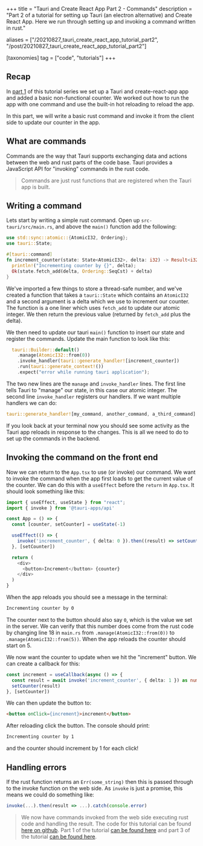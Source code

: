 +++
title = "Tauri and Create React App Part 2 - Commands"
description = "Part 2 of a tutorial for setting up Tauri (an electron alternative) and Create React App. Here we run through setting up and invoking a command written in rust."

aliases = ["/20210827_tauri_create_react_app_tutorial_part2", "/post/20210827_tauri_create_react_app_tutorial_part2"]

[taxonomies]
tag = ["code", "tutorials"]
+++

## Recap

In [part 1](/post/20210826_tauri_create_react_app_tutorial_part1) of this
tutorial series we set up a Tauri and create-react-app app and added a basic
non-functional counter. We worked out how to run the app with one command and
use the built-in hot reloading to reload the app.

In this part, we will write a basic rust command and invoke it from the client
side to update our counter in the app.

## What are commands

Commands are the way that Tauri supports exchanging data and actions between the
web and rust parts of the code base. Tauri provides a JavaScript API for
"invoking" commands in the rust code.

> Commands are just rust functions that are registered when the Tauri app is
> built.

## Writing a command

Lets start by writing a simple rust command. Open up `src-tauri/src/main.rs`,
and above the `main()` function add the following:

```rust
use std::sync::atomic::{AtomicI32, Ordering};
use tauri::State;

#[tauri::command]
fn increment_counter(state: State<AtomicI32>, delta: i32) -> Result<i32, String> {
  println!("Incrementing counter by {}", delta);
  Ok(state.fetch_add(delta, Ordering::SeqCst) + delta)
}
```

We've imported a few things to store a thread-safe number, and we've created a
function that takes a `tauri::State` which contains an `AtomicI32` and a second
argument is a delta which we use to increment our counter. The function is a one
liner which uses `fetch_add` to update our atomic integer. We then return the
previous value (returned by `fetch_add` plus the delta).

We then need to update our tauri `main()` function to insert our state and
register the commands. Update the main function to look like this:

```rust
  tauri::Builder::default()
    .manage(AtomicI32::from(0))
    .invoke_handler(tauri::generate_handler![increment_counter])
    .run(tauri::generate_context!())
    .expect("error while running tauri application");
```

The two new lines are the `manage` and `invoke_handler` lines. The first line
tells Tauri to "manage" our state, in this case our atomic integer. The second
line `invoke_handler` registers our handlers. If we want multiple handlers we
can do:

```rust
tauri::generate_handler![my_command, another_command, a_third_command]
```

If you look back at your terminal now you should see some activity as the Tauri
app reloads in response to the changes. This is all we need to do to set up the
commands in the backend.

## Invoking the command on the front end

Now we can return to the `App.tsx` to use (or invoke) our command. We want to
invoke the command when the app first loads to get the current value of the
counter. We can do this with a `useEffect` before the `return` in `App.tsx`. It
should look something like this:

```typescript
import { useEffect, useState } from "react";
import { invoke } from '@tauri-apps/api'

const App = () => {
  const [counter, setCounter] = useState(-1)

  useEffect(() => {
    invoke('increment_counter', { delta: 0 }).then((result) => setCounter(result as number))
  }, [setCounter])

  return (
    <div>
      <button>Increment</button> {counter}
    </div>
  )
}
```

When the app reloads you should see a message in the terminal:

```bash
Incrementing counter by 0
```

The counter next to the button should also say `0`, which is the value we set in
the server. We can verify that this number does come from the rust code by
changing line 18 in `main.rs` from `.manage(AtomicI32::from(0))` to
`.manage(AtomicI32::from(5))`. When the app reloads the counter should start on
5.

We now want the counter to update when we hit the "increment" button. We can
create a callback for this:

```typescript
const increment = useCallback(async () => {
  const result = await invoke('increment_counter', { delta: 1 }) as number
  setCounter(result)
}, [setCounter])
```

We can then update the button to:

```html
<button onClick={increment}>increment</button>
```

After reloading click the button. The console should print:

```bash
Incrementing counter by 1
```

and the counter should increment by 1 for each click!

## Handling errors

If the rust function returns an `Err(some_string)` then this is passed through
to the invoke function on the web side. As `invoke` is just a promise, this
means we could do something like:

```typescript
invoke(...).then(result => ...).catch(console.error)
```

> We now have commands invoked from the web side executing rust code and
> handling the result. The code for this tutorial can be found [here on
> github](https://github.com/will-hart/tauri-cra-tutorial/tree/f373bf1dbe9a21101e1a2b1cd6b8d8969e94e0b4).
> Part 1 of the tutorial [can be found
> here](/post/20210826_tauri_create_react_app_tutorial_part1) and part 3 of the
> tutorial [can be found
> here](/post/20210828_tauri_create_react_app_tutorial_part3).
